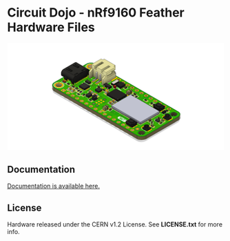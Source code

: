# Circuit Dojo - nRf9160 Feather Hardware Files

![nRF9160 Feather](img/nrf91-feather-v5.png)

## Documentation

[Documentation is available here.](https://docs.jaredwolff.com)

## License

Hardware released under the CERN v1.2 License. See **LICENSE.txt** for more info.
